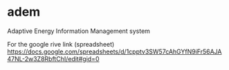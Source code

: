 # adem
Adaptive Energy Information Management system

For the google rive link (spreadsheet)
https://docs.google.com/spreadsheets/d/1cpptv3SW57cAhGYfN9iFr56AJA47NL-2w3Z8RbftChI/edit#gid=0